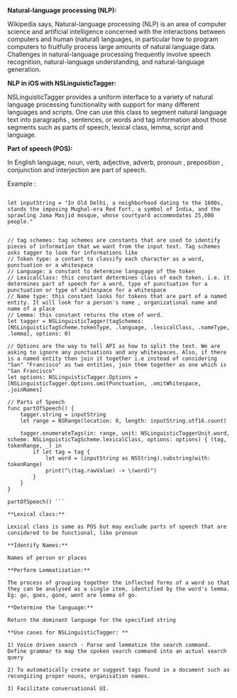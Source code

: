 **Natural-language processing (NLP):**

Wikipedia says, Natural-language processing (NLP) is an area of computer science and artificial intelligence concerned with the interactions between computers and human (natural) languages, in particular how to program computers to fruitfully process large amounts of natural language data. Challenges in natural-language processing frequently involve speech recognition, natural-language understanding, and natural-language generation.


**NLP in iOS with NSLinguisticTagger:**

NSLinguisticTagger provides a uniform interface to a variety of natural language processing functionality with support for many different languages and scripts. One can use this class to segment natural language text into paragraphs , sentences, or words and tag information  about those segments such as parts of speech, lexical class, lemma, script and language.

**Part of speech (POS):**

In English language, noun, verb, adjective, adverb, pronoun , preposition , conjunction and interjection are part of speech.

Example :

``` import UIKit

let inputString = "In Old Delhi, a neighborhood dating to the 1600s, stands the imposing Mughal-era Red Fort, a symbol of India, and the sprawling Jama Masjid mosque, whose courtyard accommodates 25,000 people."


// tag schemes: tag schemes are constants that are used to identify pieces of information that we want from the input text. Tag schemes asks tagger to look for informations like
// Token type: a contant to classify each character as a word, punctuation or a whitespace
// Language: a constant to determine langugage of the token
// LexicalClass: this constant determines class of each token. i.e. it determines part of speech for a word, type of punctuation for a punctuation or type of whitespace for a whitespace
// Name type: this constant looks for tokens that are part of a named entity. It will look for a person's name , organizational name and name of a place
// Lemma: this constant returns the stem of word.
let tagger = NSLinguisticTagger(tagSchemes: [NSLinguisticTagScheme.tokenType, .language, .lexicalClass, .nameType, .lemma], options: 0)

// Options are the way to tell API as how to split the text. We are asking to ignore any punctuations and any whitespaces. Also, if there is a named entity then join it together i.e instead of considering "San" "Francisco" as two entities, join them together as one which is "San Francisco"
let options: NSLinguisticTagger.Options = [NSLinguisticTagger.Options.omitPunctuation, .omitWhitespace, .joinNames]

// Parts of Speech
func partOfSpeech() {
    tagger.string = inputString
    let range = NSRange(location: 0, length: inputString.utf16.count)
    
    tagger.enumerateTags(in: range, unit: NSLinguisticTaggerUnit.word, scheme: NSLinguisticTagScheme.lexicalClass, options: options) { (tag, tokenRange, _) in
        if let tag = tag {
            let word = (inputString as NSString).substring(with: tokenRange)
            print("\(tag.rawValue) -> \(word)")
        }
    }
}

partOfSpeech() ```

**Lexical class:**

Lexical class is same as POS but may exclude parts of speech that are considered to be functional, like pronoun

**Identify Names:**

Names of person or places

**Perform Lemmatization:**

The process of grouping together the inflected forms of a word so that they can be analysed as a single item, identified by the word's lemma. Eg: go, goes, gone, went are lemma of go.

**Determine the language:**

Return the dominant language for the specified string

**Use cases for NSLinguisticTagger: **

1) Voice driven search - Parse and lemmatize the search command. Define grammar to map the spoken search command into an actual search query

2) To automatically create or suggest tags found in a document such as recongizing proper nouns, organisation names.

3) Facilitate conversational UI.


